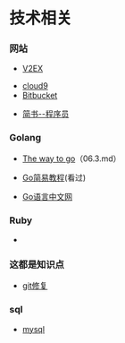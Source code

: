 # 技术相关  

### 网站
* [V2EX](https://www.v2ex.com/ "v2ex")  
- [cloud9](https://c9.io/?redirect=0 "c9")  
- [Bitbucket](https://bitbucket.org/product "bitbucket")  
* [简书--程序员](http://www.jianshu.com/c/NEt52a "简书")

### Golang
* [The way to go](https://github.com/Unknwon/the-way-to-go_ZH_CN/blob/master/eBook/directory.md "the way to go")（06.3.md）
- [Go简易教程](https://github.com/songleo/the-little-go-book_ZH_CN "Go简易教程")(看过)  
* [Go语言中文网](https://studygolang.com/ "Go语言中文网")

### Ruby
*

### 这都是知识点
* [git修复](http://blog.csdn.net/chaoyueziji123/article/details/54669555 "git")

### sql
* [mysql](./sql.md "知识点")